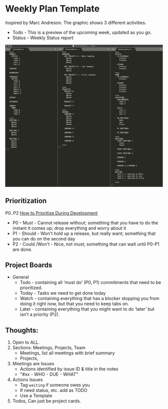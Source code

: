 # Weekly Plan Template

Inspired by Marc Andreson. The graphic shows 3 different activities.
* Todo - This is a preview of the upcoming week, updated as you go.
* Status - Weekly Status report

![Andresson's text file](pmarca-notes.png)

## Prioritization

P0..P2 [How to Prioritize During Development](https://www.bluelabellabs.com/blog/a-primer-on-prioritization/)
* P0 - Must - Cannot release without; something that you have to do the instant it comes up; drop everything and worry about it
* P1 - Should - Won't hold up a release, but really want; something that you can do on the second day
* P2 - Could /Won't - Nice, not must; something that can wait until P0-P1 are done.

## Project Boards

* General
   * Todo - containing all ‘must do’ (P0, P1) commitments that need to be prioritized.
   * Today - Tasks we need to get done today
   * Watch - containing everything that has a blocker stopping you from doing it right now, but that you need to keep tabs on.
   * Later - containing  everything that you might want to do ‘later’ but isn’t a priority (P2).

## Thoughts:

1. Open to ALL.
1. Sections: Meetings, Projects, Team
   - Meetings, list all meetings with brief summary
   - Projects, 
2. Meetings are Issues
   - Actions identified by issue ID & title in the notes 
   - "#xx - WHO - DUE - WHAT"
2. Actions Issues
   - Tag `waiting` if someone owes you
   - If need status, etc. add as TODO
   - Use a Template
3. Todos, Can just be project cards.
